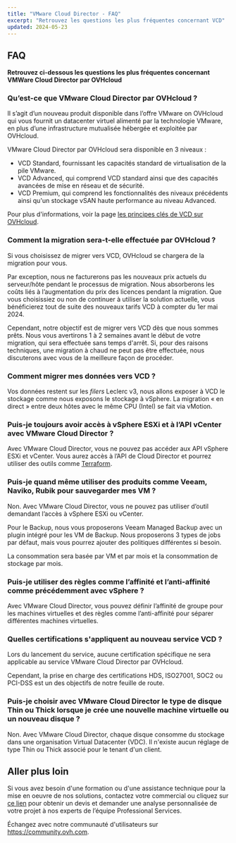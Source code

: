 ```yaml
---
title: "VMware Cloud Director - FAQ"
excerpt: "Retrouvez les questions les plus fréquentes concernant VCD"
updated: 2024-05-23
---
```


## FAQ

**Retrouvez ci-dessous les questions les plus fréquentes concernant VMWare Cloud Director par OVHcloud**

<a name="VCDonOVH"></a>

### Qu’est-ce que VMware Cloud Director par OVHcloud ?

Il s’agit d’un nouveau produit disponible dans l’offre VMware on OVHcloud qui vous fournit un datacenter virtuel alimenté par la technologie VMware, en plus d’une infrastructure mutualisée hébergée et exploitée par OVHcloud.

VMware Cloud Director par OVHcloud sera disponible en 3 niveaux :

- VCD Standard, fournissant les capacités standard de virtualisation de la pile VMware.
- VCD Advanced, qui comprend VCD standard ainsi que des capacités avancées de mise en réseau et de sécurité.
- VCD Premium, qui comprend les fonctionnalités des niveaux précédents ainsi qu'un stockage vSAN haute performance au niveau Advanced.

Pour plus d'informations, voir la page [les principes clés de VCD sur OVHcloud](/pages/hosted_private_cloud/hosted_private_cloud_powered_by_vmware/vcd-get-concepts#key-features).

<a name="migrationVCD"></a>

### Comment la migration sera-t-elle effectuée par OVHcloud ?

Si vous choisissez de migrer vers VCD, OVHcloud se chargera de la migration pour vous.

Par exception, nous ne facturerons pas les nouveaux prix actuels du serveur/hôte pendant le processus de migration. Nous absorberons les coûts liés à l’augmentation du prix des licences pendant la migration. Que vous choisissiez ou non de continuer à utiliser la solution actuelle, vous bénéficierez tout de suite des nouveaux tarifs VCD à compter du 1er mai 2024.

Cependant, notre objectif est de migrer vers VCD dès que nous sommes prêts. Nous vous avertirons 1 à 2 semaines avant le début de votre migration, qui sera effectuée sans temps d'arrêt. Si, pour des raisons techniques, une migration à chaud ne peut pas être effectuée, nous discuterons avec vous de la meilleure façon de procéder.

<a name="migrationdata"></a>

### Comment migrer mes données vers VCD ?

Vos données restent sur les *filers* Leclerc v3, nous allons exposer à VCD le stockage comme nous exposons le stockage à vSphere. La migration « en direct » entre deux hôtes avec le même CPU (Intel) se fait via vMotion.

<a name="accessAPI"></a>

### Puis-je toujours avoir accès à vSphere ESXi et à l’API vCenter avec VMware Cloud Director ?

Avec VMware Cloud Director, vous ne pouvez pas accéder aux API vSphere ESXi et vCenter. Vous aurez accès à l’API de Cloud Director et pourrez utiliser des outils comme [Terraform](https://registry.terraform.io/providers/vmware/vcd/latest/docs).

<a name="backupTools"></a>

### Puis-je quand même utiliser des produits comme Veeam, Naviko, Rubik pour sauvegarder mes VM ?

Non. Avec VMware Cloud Director, vous ne pouvez pas utiliser d’outil demandant l’accès à vSphere ESXi ou vCenter.

Pour le Backup, nous vous proposerons Veeam Managed Backup avec un plugin intégré pour les VM de Backup.
Nous proposerons 3 types de jobs par défaut, mais vous pourrez ajouter des politiques différentes si besoin.

La consommation sera basée par VM et par mois et la consommation de stockage par mois.

<a name="rulesvSphere"></a>

### Puis-je utiliser des règles comme l’affinité et l’anti-affinité comme précédemment avec vSphere ?

Avec VMware Cloud Director, vous pouvez définir l’affinité de groupe pour les machines virtuelles et des règles comme l’anti-affinité pour séparer différentes machines virtuelles.

<a name="certifications"></a>

### Quelles certifications s'appliquent au nouveau service VCD ?

Lors du lancement du service, aucune certification spécifique ne sera applicable au service VMware Cloud Director par OVHcloud.

Cependant, la prise en charge des certifications HDS, ISO27001, SOC2 ou PCI-DSS est un des objectifs de notre feuille de route.

### Puis-je choisir avec VMware Cloud Director le type de disque Thin ou Thick lorsque je crée une nouvelle machine virtuelle ou un nouveau disque ?

Non. Avec VMware Cloud Director, chaque disque consomme du stockage dans une organisation Virtual Datacenter (VDC). Il n'existe aucun réglage de type Thin ou Thick associé pour le tenant d'un client.

## Aller plus loin

Si vous avez besoin d'une formation ou d'une assistance technique pour la mise en oeuvre de nos solutions, contactez votre commercial ou cliquez sur [ce lien](https://www.ovhcloud.com/fr/professional-services/) pour obtenir un devis et demander une analyse personnalisée de votre projet à nos experts de l’équipe Professional Services.

Échangez avec notre communauté d'utilisateurs sur <https://community.ovh.com>.